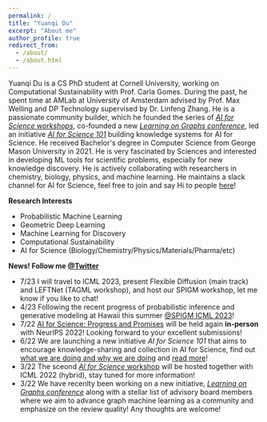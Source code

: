 ```yaml
---
permalink: /
title: "Yuanqi Du"
excerpt: "About me"
author_profile: true
redirect_from: 
  - /about/
  - /about.html
---
```


Yuanqi Du is a CS PhD student at Cornell University, working on Computational Sustainability with Prof. Carla Gomes. During the past, he spent time at AMLab at University of Amsterdam advised by Prof. Max Welling and DP Technology supervised by Dr. Linfeng Zhang. He is a passionate community builder, which he founded the series of [*AI for Science workshops*](https://ai4sciencecommunity.github.io/), co-founded a new [*Learning on Graphs conference*](https://logconference.github.io/), led an initiative [*AI for Science 101*](https://ai4science101.github.io/) building knowledge systems for AI for Science. He received Bachelor's degree in Computer Science from George Mason University in 2021. He is very fascinated by Sciences and interested in developing ML tools for scientific problems, especially for new knowledge discovery. He is actively collaborating with researchers in chemistry, biology, physics, and machine learning. He maintains a slack channel for AI for Science, feel free to join and say Hi to people [here](https://join.slack.com/t/aiforscience/shared_invite/zt-1bdof1jmf-YtIjkUVA5DquXguEiOXGPQ)!

**Research Interests**
  * Probabilistic Machine Learning
  * Geometric Deep Learning
  * Machine Learning for Discovery
  * Computational Sustainability
  * AI for Science (Biology/Chemistry/Physics/Materials/Pharma/etc)
  
**News! Follow me [@Twitter](https://twitter.com/YuanqiD)**
* 7/23 I will travel to ICML 2023, present Flexible Diffusion (main track) and LEFTNet (TAGML workshop), and host our SPIGM workshop, let me know if you like to chat!
* 4/23 Following the recent progress of probabilistic inference and generative modeling at Hawaii this summer [@SPIGM ICML 2023](https://spigmworkshop.github.io/)!
* 7/22 [AI for Science: Progress and Promises](https://ai4sciencecommunity.github.io/) will be held again **in-person** with NeurIPS 2022! Looking forward to your excellent submissions! 
* 6/22 We are launching a new initiative *AI for Science 101* that aims to encourage knowledge-sharing and collection in AI for Science, find out [what we are doing and why we are doing](https://t.co/VAL6kuSqyY) and [read more](https://ai4science101.deepmodeling.com/en/latest/index.html)!  
* 3/22 The sceond [*AI for Science* workshop](http://www.ai4science.net/icml22/) will be hosted together with ICML 2022 (hybrid), stay tuned for more information!
* 3/22 We have recenlty been working on a new initiative, [*Learning on Graphs conference*](https://logconference.github.io/) along with a stellar list of advisory board members where we aim to advance graph machine learning as a community and emphasize on the review quality! Any thoughts are welcome!

